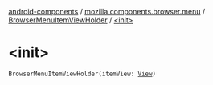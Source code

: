 [android-components](../../index.md) / [mozilla.components.browser.menu](../index.md) / [BrowserMenuItemViewHolder](index.md) / [&lt;init&gt;](./-init-.md)

# &lt;init&gt;

`BrowserMenuItemViewHolder(itemView: `[`View`](https://developer.android.com/reference/android/view/View.html)`)`